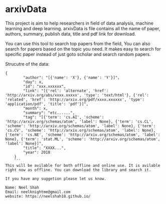 # arxivData

This project is aim to help researchers in field of data analysis, machine learning and deep learning. arxivData is file contains all the name of paper, authors, summary, publish data, title and pdf link for download.

You can use this tool to search top papers from the field, You can also search for papers based on the topic you need. It makes easy to search for specific paper instead of just goto scholar and search random papers. 

Strucutre of the data:
```
{
        "author": "[{'name': 'X'}, {'name': 'Y'}]",
        "day": x,
        "id": "xxx.xxxxxx",
        "link": "[{'rel': 'alternate', 'href': 'http://arxiv.org/abs/xxxx.xxxxx', 'type': 'text/html'}, {'rel': 'related', 'href': 'http://arxiv.org/pdf/xxxx.xxxxxx', 'type': 'application/pdf', 'title': 'pdf'}]",
        "month": x,
        "summary": "etc......",
        "tag": "[{'term': 'cs.AI', 'scheme': 'http://arxiv.org/schemas/atom', 'label': None}, {'term': 'cs.CL', 'scheme': 'http://arxiv.org/schemas/atom', 'label': None}, {'term': 'cs.CV', 'scheme': 'http://arxiv.org/schemas/atom', 'label': None}, {'term': 'cs.NE', 'scheme': 'http://arxiv.org/schemas/atom', 'label': None}, {'term': 'stat.ML', 'scheme': 'http://arxiv.org/schemas/atom', 'label': None}]",
        "title": "XXXX...",
        "year": 2018
    }
    ```
This will be avilable for both offline and online use. It is avilable right now as offline. You can download the library and search it. 

If you have any suggetion please let us know.

Name: Neel Shah
Email: neelknightme@gmail.com
website: https://neelshah18.github.io/
